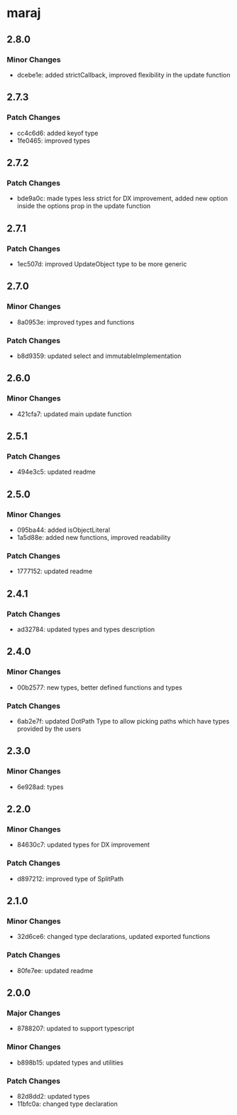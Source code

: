# maraj

## 2.8.0

### Minor Changes

- dcebe1e: added strictCallback, improved flexibility in the update function

## 2.7.3

### Patch Changes

- cc4c6d6: added keyof type
- 1fe0465: improved types

## 2.7.2

### Patch Changes

- bde9a0c: made types less strict for DX improvement, added new option inside the options prop in the update function

## 2.7.1

### Patch Changes

- 1ec507d: improved UpdateObject type to be more generic

## 2.7.0

### Minor Changes

- 8a0953e: improved types and functions

### Patch Changes

- b8d9359: updated select and immutableImplementation

## 2.6.0

### Minor Changes

- 421cfa7: updated main update function

## 2.5.1

### Patch Changes

- 494e3c5: updated readme

## 2.5.0

### Minor Changes

- 095ba44: added isObjectLiteral
- 1a5d88e: added new functions, improved readability

### Patch Changes

- 1777152: updated readme

## 2.4.1

### Patch Changes

- ad32784: updated types and types description

## 2.4.0

### Minor Changes

- 00b2577: new types, better defined functions and types

### Patch Changes

- 6ab2e7f: updated DotPath Type to allow picking paths which have types provided by the users

## 2.3.0

### Minor Changes

- 6e928ad: types

## 2.2.0

### Minor Changes

- 84630c7: updated types for DX improvement

### Patch Changes

- d897212: improved type of SplitPath

## 2.1.0

### Minor Changes

- 32d6ce6: changed type declarations, updated exported functions

### Patch Changes

- 80fe7ee: updated readme

## 2.0.0

### Major Changes

- 8788207: updated to support typescript

### Minor Changes

- b898b15: updated types and utilities

### Patch Changes

- 82d8dd2: updated types
- 11bfc0a: changed type declaration
